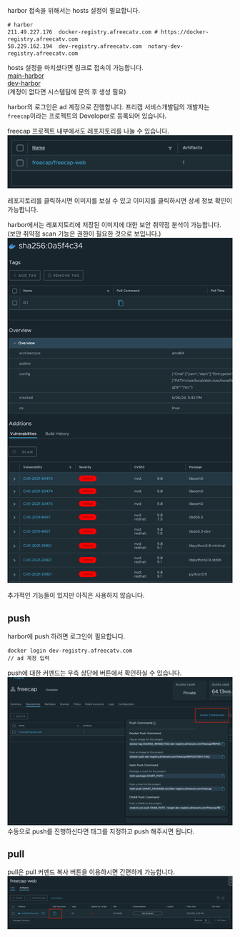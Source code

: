 harbor 접속을 위해서는 hosts 설정이 필요합니다.
``` text
# harbor
211.49.227.176	docker-registry.afreecatv.com # https://docker-registry.afreecatv.com
58.229.162.194	dev-registry.afreecatv.com	notary-dev-registry.afreecatv.com
```

hosts 설정을 마치셨다면 링크로 접속이 가능합니다.  
[main-harbor](https://docker-registry.afreecatv.com/)  
[dev-harbor](https://dev-registry.afreecatv.com/)  
(계정이 없다면 시스템팀에 문의 후 생성 필요)

harbor의 로그인은 ad 계정으로 진행합니다. 프리캡 서비스개발팀의 개발자는 `freecap`이라는 프로젝트의 Developer로 등록되어 있습니다.

freecap 프로젝트 내부에서도 레포지토리를 나눌 수 있습니다.  
![image](../../uploads/cb0835f0865394399801308fc63fa132/image.png)

레포지토리를 클릭하시면 이미지를 보실 수 있고 이미지를 클릭하시면 상세 정보 확인이 가능합니다.  

harbor에서는 레포지토리에 저장된 이미지에 대한 보안 취약점 분석이 가능합니다.  
(보안 취약점 scan 기능은 권한이 필요한 것으로 보입니다.)  
![image](../../uploads/0e13341af63167a04830e0fb148c9193/image.png)

추가적인 기능들이 있지만 아직은 사용하지 않습니다.

## push
harbor에 push 하려면 로그인이 필요합니다.
``` zsh
docker login dev-registry.afreecatv.com
// ad 계정 입력
```

push에 대한 커멘드는 우측 상단에 버튼에서 확인하실 수 있습니다.  
![image](../../uploads/2714d354873713f83ad4d0780f98a2d9/image.png)  
수동으로 push를 진행하신다면 태그를 지정하고 push 해주시면 됩니다.

## pull
pull은 pull 커멘드 복사 버튼을 이용하시면 간편하게 가능합니다.  
![image](../../uploads/16ed009b79f86a24c6f3249adf1dce96/image.png)